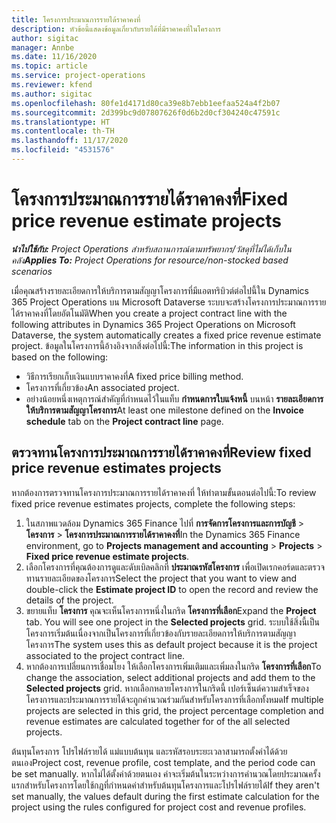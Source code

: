 ```yaml
---
title: โครงการประมาณการรายได้ราคาคงที่
description: หัวข้อนี้แสดงข้อมูลเกี่ยวกับรายได้ที่มีราคาคงที่ในโครงการ
author: sigitac
manager: Annbe
ms.date: 11/16/2020
ms.topic: article
ms.service: project-operations
ms.reviewer: kfend
ms.author: sigitac
ms.openlocfilehash: 80fe1d4171d80ca39e8b7ebb1eefaa524a4f2b07
ms.sourcegitcommit: 2d399bc9d07807626f0d6b2d0cf304240c47591c
ms.translationtype: HT
ms.contentlocale: th-TH
ms.lasthandoff: 11/17/2020
ms.locfileid: "4531576"
---
```

# <a name="fixed-price-revenue-estimate-projects"></a><span data-ttu-id="3d6a0-103">โครงการประมาณการรายได้ราคาคงที่</span><span class="sxs-lookup"><span data-stu-id="3d6a0-103">Fixed price revenue estimate projects</span></span> 

<span data-ttu-id="3d6a0-104">_**นำไปใช้กับ:** Project Operations สำหรับสถานการณ์ตามทรัพยากร/วัสดุที่ไม่ได้เก็บในคลัง_</span><span class="sxs-lookup"><span data-stu-id="3d6a0-104">_**Applies To:** Project Operations for resource/non-stocked based scenarios_</span></span>

<span data-ttu-id="3d6a0-105">เมื่อคุณสร้างรายละเอียดการให้บริการตามสัญญาโครงการที่มีแอตทริบิวต์ต่อไปนี้ใน Dynamics 365 Project Operations บน Microsoft Dataverse ระบบจะสร้างโครงการประมาณการรายได้ราคาคงที่โดยอัตโนมัติ</span><span class="sxs-lookup"><span data-stu-id="3d6a0-105">When you create a project contract line with the following attributes in Dynamics 365 Project Operations on Microsoft Dataverse, the system automatically creates a fixed price revenue estimate project.</span></span> <span data-ttu-id="3d6a0-106">ข้อมูลในโครงการนี้อ้างอิงจากสิ่งต่อไปนี้:</span><span class="sxs-lookup"><span data-stu-id="3d6a0-106">The information in this project is based on the following:</span></span>

  - <span data-ttu-id="3d6a0-107">วิธีการเรียกเก็บเงินแบบราคาคงที่</span><span class="sxs-lookup"><span data-stu-id="3d6a0-107">A fixed price billing method.</span></span>
  - <span data-ttu-id="3d6a0-108">โครงการที่เกี่ยวข้อง</span><span class="sxs-lookup"><span data-stu-id="3d6a0-108">An associated project.</span></span>
  - <span data-ttu-id="3d6a0-109">อย่างน้อยหนึ่งเหตุการณ์สําคัญที่กำหนดไว้ในแท็บ **กำหนดการใบแจ้งหนี้** บนหน้า **รายละเอียดการให้บริการตามสัญญาโครงการ**</span><span class="sxs-lookup"><span data-stu-id="3d6a0-109">At least one milestone defined on the **Invoice schedule** tab on the **Project contract line** page.</span></span>

## <a name="review-fixed-price-revenue-estimates-projects"></a><span data-ttu-id="3d6a0-110">ตรวจทานโครงการประมาณการรายได้ราคาคงที่</span><span class="sxs-lookup"><span data-stu-id="3d6a0-110">Review fixed price revenue estimates projects</span></span>
<span data-ttu-id="3d6a0-111">หากต้องการตรวจทานโครงการประมาณการรายได้ราคาคงที่ ให้ทำตามขั้นตอนต่อไปนี้:</span><span class="sxs-lookup"><span data-stu-id="3d6a0-111">To review fixed price revenue estimates projects, complete the following steps:</span></span>

1. <span data-ttu-id="3d6a0-112">ในสภาพแวดล้อม Dynamics 365 Finance ไปที่ **การจัดการโครงการและการบัญชี** > **โครงการ** > **โครงการประมาณการรายได้ราคาคงที่**</span><span class="sxs-lookup"><span data-stu-id="3d6a0-112">In the Dynamics 365 Finance environment, go to **Projects management and accounting** > **Projects** > **Fixed price revenue estimate projects**.</span></span>
2. <span data-ttu-id="3d6a0-113">เลือกโครงการที่คุณต้องการดูและดับเบิลคลิกที่ **ประมาณรหัสโครงการ** เพื่อเปิดเรกคอร์ดและตรวจทานรายละเอียดของโครงการ</span><span class="sxs-lookup"><span data-stu-id="3d6a0-113">Select the project that you want to view and double-click the **Estimate project ID** to open the record and review the details of the project.</span></span>
3. <span data-ttu-id="3d6a0-114">ขยายแท็บ **โครงการ** คุณจะเห็นโครงการหนึ่งในกริด **โครงการที่เลือก**</span><span class="sxs-lookup"><span data-stu-id="3d6a0-114">Expand the **Project** tab. You will see one project in the **Selected projects** grid.</span></span> <span data-ttu-id="3d6a0-115">ระบบใช้สิ่งนี้เป็นโครงการเริ่มต้นเนื่องจากเป็นโครงการที่เกี่ยวข้องกับรายละเอียดการให้บริการตามสัญญาโครงการ</span><span class="sxs-lookup"><span data-stu-id="3d6a0-115">The system uses this as default project because it is the project associated to the project contract line.</span></span> 
4. <span data-ttu-id="3d6a0-116">หากต้องการเปลี่ยนการเชื่อมโยง ให้เลือกโครงการเพิ่มเติมและเพิ่มลงในกริด **โครงการที่เลือก**</span><span class="sxs-lookup"><span data-stu-id="3d6a0-116">To change the association, select additional projects and add them to the **Selected projects** grid.</span></span> <span data-ttu-id="3d6a0-117">หากเลือกหลายโครงการในกริดนี้ เปอร์เซ็นต์ความสำเร็จของโครงการและประมาณการรายได้จะถูกคำนวณร่วมกันสำหรับโครงการที่เลือกทั้งหมด</span><span class="sxs-lookup"><span data-stu-id="3d6a0-117">If multiple projects are selected in this grid, the project percentage completion and revenue estimates are calculated together for of the all selected projects.</span></span>

  <span data-ttu-id="3d6a0-118">ต้นทุนโครงการ โปรไฟล์รายได้ แม่แบบต้นทุน และรหัสรอบระยะเวลาสามารถตั้งค่าได้ด้วยตนเอง</span><span class="sxs-lookup"><span data-stu-id="3d6a0-118">Project cost, revenue profile, cost template, and the period code can be set manually.</span></span> <span data-ttu-id="3d6a0-119">หากไม่ได้ตั้งค่าด้วยตนเอง ค่าจะเริ่มต้นในระหว่างการคำนวณโดยประมาณครั้งแรกสำหรับโครงการโดยใช้กฎที่กำหนดค่าสำหรับต้นทุนโครงการและโปรไฟล์รายได้</span><span class="sxs-lookup"><span data-stu-id="3d6a0-119">If they aren't set manually, the values default during the first estimate calculation for the project using the rules configured for project cost and revenue profiles.</span></span>


